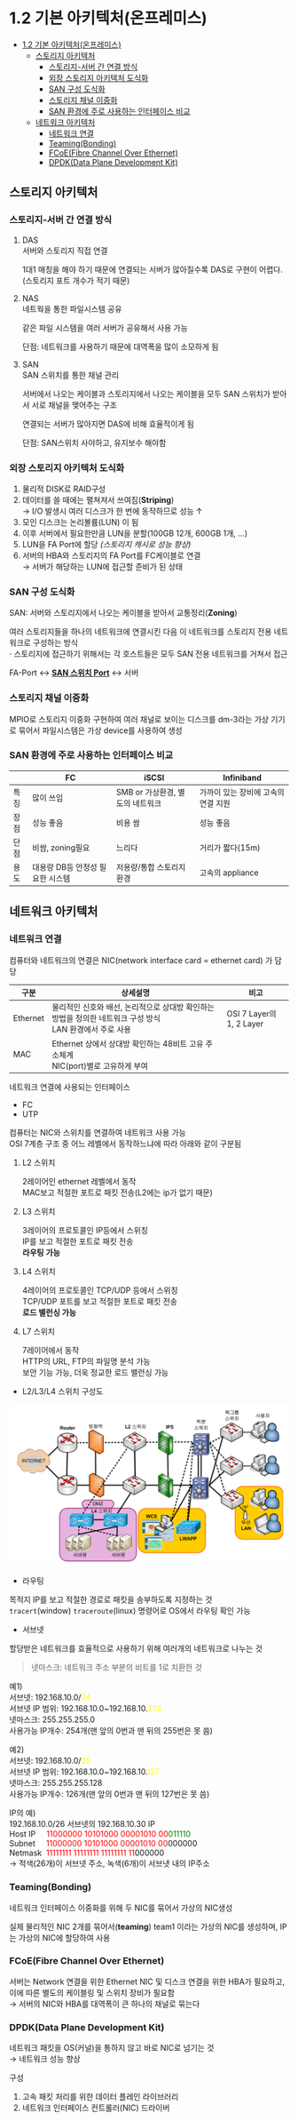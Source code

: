 # 1.2 기본 아키텍처(온프레미스)
- [1.2 기본 아키텍처(온프레미스)](#12-기본-아키텍처온프레미스)
  - [스토리지 아키텍처](#스토리지-아키텍처)
    - [스토리지-서버 간 연결 방식](#스토리지-서버-간-연결-방식)
    - [외장 스토리지 아키텍처 도식화](#외장-스토리지-아키텍처-도식화)
    - [SAN 구성 도식화](#san-구성-도식화)
    - [스토리지 채널 이중화](#스토리지-채널-이중화)
    - [SAN 환경에 주로 사용하는 인터페이스 비교](#san-환경에-주로-사용하는-인터페이스-비교)
  - [네트워크 아키텍처](#네트워크-아키텍처)
    - [네트워크 연결](#네트워크-연결)
    - [Teaming(Bonding)](#teamingbonding)
    - [FCoE(Fibre Channel Over Ethernet)](#fcoefibre-channel-over-ethernet)
    - [DPDK(Data Plane Development Kit)](#dpdkdata-plane-development-kit)



## 스토리지 아키텍처

### 스토리지-서버 간 연결 방식

1. DAS\
    서버와 스토리지 직접 연결

    1대1 매칭을 해야 하기 때문에 연결되는 서버가 많아질수록 DAS로 구현이 어렵다.(스토리지 포트 개수가 적기 때문)

2. NAS\
    네트웍을 통한 파일시스템 공유

    같은 파일 시스템을 여러 서버가 공유해서 사용 가능

    단점: 네트워크를 사용하기 때문에 대역폭을 많이 소모하게 됨

3. SAN\
    SAN 스위치를 통한 채널 관리

    서버에서 나오는 케이블과 스토리지에서 나오는 케이블을 모두 SAN 스위치가 받아서 서로 채널을 맺어주는 구조

    연결되는 서버가 많아지면 DAS에 비해 효율적이게 됨

    단점: SAN스위치 사야하고, 유지보수 해야함

### 외장 스토리지 아키텍처 도식화

1. 물리적 DISK로 RAID구성
2. 데이터를 쓸 때에는 펼쳐져서 쓰여짐(__Striping__)\
$\to$ I/O 발생시 여러 디스크가 한 번에 동작하므로 성능 $\uparrow$
3. 모인 디스크는 논리볼륨(LUN) 이 됨
4. 이후 서버에서 필요한만큼 LUN을 분할(100GB 12개, 600GB 1개, $\dots$)
5. LUN을 FA Port에 할당 _(스토리지 캐시로 성능 향상)_
6.  서버의 HBA와 스토리지의 FA Port를 FC케이블로 연결\
$\to$ 서버가 해당하는 LUN에 접근할 준비가 된 상태

### SAN 구성 도식화

SAN: 서버와 스토리지에서 나오는 케이블을 받아서 교통정리(__Zoning__)

여러 스토리지들을 하나의 네트워크에 연결시킨 다음 이 네트워크를 스토리지 전용 네트워크로 구성하는 방식\
$\cdot$ 스토리지에 접근하기 위해서는 각 호스트들은 모두 SAN 전용 네트워크를 거쳐서 접근

FA-Port <-> <u>__SAN 스위치 Port__</u> <-> 서버

### 스토리지 채널 이중화

MPIO로 스토리지 이중화 구현하여 여러 채널로 보이는 디스크를 dm-3라는 가상 기기로 묶어서 파일시스템은 가상 device를 사용하여 생성

### SAN 환경에 주로 사용하는 인터페이스 비교
|    |FC|iSCSI|Infiniband|
|----|--|-----|----------|
|특징|많이 쓰임|SMB or 가상환경, 별도의 네트워크|가까이 있는 장비에 고속의 연결 지원|
|장점|성능 좋음|비용 쌈|성능 좋음|
|단점|비쌈, zoning필요|느리다|거리가 짧다(15m)|
|용도|대용량 DB등 안정성 필요한 시스템|저용량/통합 스토리지 환경|고속의 appliance|

## 네트워크 아키텍처

### 네트워크 연결

컴퓨터와 네트워크의 연결은 NIC(network interface card = ethernet card) 가 담당

|구분|상세설명|비고|
|---|-|-|
|Ethernet|물리적인 신호와 배선, 논리적으로 상대방 확인하는 방법을 정의한 네트워크 구성 방식 <br>LAN 환경에서 주로 사용|OSI 7 Layer의 1, 2 Layer|
|MAC|Ethernet 상에서 상대방 확인하는 48비트 고유 주소체계<br>NIC(port)별로 고유하게 부여||

네트워크 연결에 사용되는 인터페이스
* FC
* UTP

컴퓨터는 NIC와 스위치를 연결하여 네트워크 사용 가능\
OSI 7계층 구조 중 어느 레벨에서 동작하느냐에 따라 아래와 같이 구분됨

1. L2 스위치

    2레이어인 ethernet 레벨에서 동작\
    MAC보고 적절한 포트로 패킷 전송(L2에는 ip가 없기 때문)

2. L3 스위치

    3레이어의 프로토콜인 IP등에서 스위칭\
    IP를 보고 적절한 포트로 패킷 전송\
    **라우팅 가능**

3. L4 스위치

    4레이어의 프로토콜인 TCP/UDP 등에서 스위칭\
    TCP/UDP 포트를 보고 적절한 포트로 패킷 전송\
    **로드 밸런싱 가능**

4. L7 스위치

    7레이어에서 동작\
    HTTP의 URL, FTP의 파일명 분석 가능\
    보안 기능 가능, 더욱 정교한 로드 밸런싱 가능

* L2/L3/L4 스위치 구성도

![스위치 구성도](../../img/switches.PNG "스위치 구성도(출처: https://blog.naver.com/novaenc/220779198831)")

* 라우팅

목적지 IP를 보고 적절한 경로로 패킷을 송부하도록 지정하는 것\
`tracert`(window) `traceroute`(linux) 명령어로 OS에서 라우팅 확인 가능

* 서브넷

할당받은 네트워크를 효율적으로 사용하기 위해 여러개의 네트워크로 나누는 것

> 넷마스크: 네트워크 주소 부분의 비트를 1로 치환한 것

예1)\
서브넷: 192.168.10.0/<span style="color:yellow">24</span>\
서브넷 IP 범위: 192.168.10.0~192.168.10.<span style="color:yellow">255</span>\
넷마스크: 255.255.255.0\
사용가능 IP개수: 254개(맨 앞의 0번과 맨 뒤의 255번은 못 씀)

예2)\
서브넷: 192.168.10.0/<span style="color:yellow">25</span>\
서브넷 IP 범위: 192.168.10.0~192.168.10.<span style="color:yellow">127</span>\
넷마스크: 255.255.255.128\
사용가능 IP개수: 126개(맨 앞의 0번과 맨 뒤의 127번은 못 씀)

IP의 예)\
192.168.10.0/26 서브넷의 192.168.10.30 IP\
Host IP &nbsp;&nbsp;&nbsp;&nbsp;<span style="color:red">11000000 10101000 00001010 00</span><span style="color:green">011110</span>\
Subnet &nbsp;&nbsp;&nbsp; <span style="color:red">11000000 10101000 00001010 00</span>000000\
Netmask&nbsp; <span style="color:red">11111111 11111111 11111111 11</span>000000\
$\to$ 적색(26개)이 서브넷 주소, 녹색(6개)이 서브냇 내의 IP주소

### Teaming(Bonding)
네트워크 인터페이스 이중화를 위해 두 NIC를 묶어서 가상의 NIC생성

실제 물리적인 NIC 2개를 묶어서(**teaming**) team1 이라는 가상의 NIC를 생성하며, IP는 가상의 NIC에 할당하여 사용

### FCoE(Fibre Channel Over Ethernet)

서버는 Network 연결을 위한 Ethernet NIC 및 디스크 연결을 위한 HBA가 필요하고, 이에 따른 별도의 케이블링 및 스위치 장비가 필요함\
$\to$ 서버의 NIC와 HBA를 대역폭이 큰 하나의 채널로 묶는다

### DPDK(Data Plane Development Kit)

네트워크 패킷을 OS(커널)을 통하지 않고 바로 NIC로 넘기는 것\
$\to$ 네트워크 성능 향상

구성

1. 고속 패킷 처리를 위한 데이터 플레인 라이브러리
2. 네트워크 인터페이스 컨트롤러(NIC) 드라이버